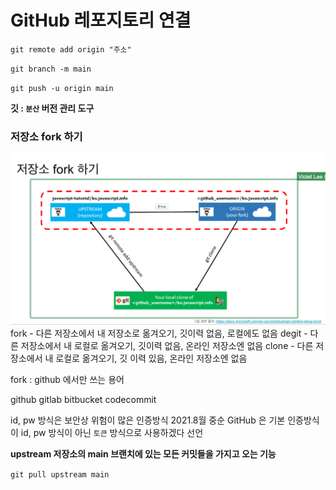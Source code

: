 # GitHub 레포지토리 연결

`git remote add origin "주소"`

`git branch -m main`

`git push -u origin main`

**깃 : `분산` 버전 관리 도구**

### 저장소 fork 하기

![fork](./fork.png)
fork - 다른 저장소에서 내 저장소로 옮겨오기, 깃이력 없음, 로컬에도 없음
degit - 다른 저장소에서 내 로컬로 옮겨오기, 깃이력 없음, 온라인 저장소엔 없음
clone - 다른 저장소에서 내 로컬로 옮겨오기, 깃 이력 있음, 온라인 저장소엔 없음

fork : github 에서만 쓰는 용어

github
gitlab
bitbucket
codecommit

id, pw 방식은 보안상 위험이 많은 인증방식
2021.8월 중순 GitHub 은 기본 인증방식이 id, pw 방식이 아닌 `토큰` 방식으로 사용하겠다 선언

**upstream 저장소의 main 브랜치에 있는 모든 커밋들을 가지고 오는 기능**

`git pull upstream main`
